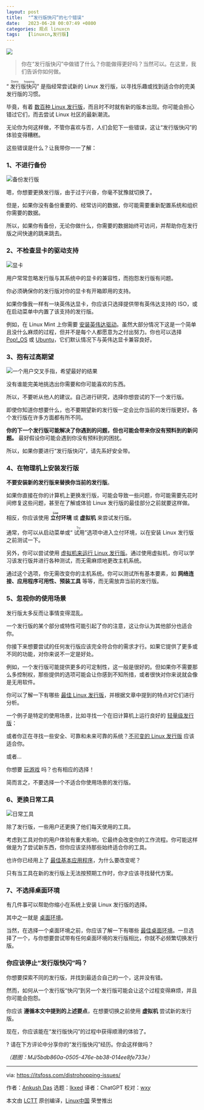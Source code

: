 ```yaml
---
layout: post
title:	"“发行版快闪”的七个错误"
date:	2023-06-28 00:07:49 +0800 
categories:	观点 linuxcn 
tags:	[linuxcn,发行版]
---
```



![](/Asserts/Images//attachment/album/202306/28/000715m07zf8w9fttqiws0.jpg)



> 
> 你在“发行版快闪”中做错了什么？你能做得更好吗？当然可以。在这里，我们告诉你如何做。
> 
> 
> 


“<ruby> 发行版快闪 <rt>  Distro hopping </rt></ruby>” 是指经常尝试新的 Linux 发行版，以寻找乐趣或找到适合你的完美发行版的习惯。


毕竟，有着 [数百种 Linux 发行版](https://itsfoss.com/what-is-linux/)，而且时不时就有新的版本出现。你可能会担心错过它们，而去尝试 Linux 社区的最新潮流。


无论你为何这样做，不管你喜欢与否，人们会犯下一些错误，这让“发行版快闪”的体验变得糟糕。


这些错误是什么？让我带你一一了解：


### 1、不进行备份


![备份发行版](/Asserts/Images//attachment/album/202306/28/000750kkoqqmnxdoczoomr.png)


嗯，你想要更换发行版，由于过于兴奋，你毫不犹豫就切换了。


但是，如果你没有备份重要的、经常访问的数据，你可能需要重新配置系统和组织你需要的数据。


所以，如果你有备份，无论你做什么，你需要的数据始终可访问，并帮助你在发行版之间快速的跳来跳去。


### 2、不检查显卡的驱动支持


![显卡](/Asserts/Images//attachment/album/202306/28/000750ab2bypx4x8bw4bw2.png)


用户常常忽略发行版与其系统中的显卡的兼容性，而抱怨发行版有问题。


你必须确保你的发行版对你的显卡有开箱即用的支持。


如果你像我一样有一块英伟达显卡，你应该只选择提供带有英伟达支持的 ISO，或在启动菜单中内置了该支持的发行版。


例如，在 Linux Mint 上你需要 [安装英伟达驱动](https://itsfoss.com/nvidia-linux-mint/)。虽然大部分情况下这是一个简单且没什么麻烦的过程，但并不是每个人都愿意为之付出努力。你也可以选择 [Pop!\_OS](https://pop.system76.com/) 或 [Ubuntu](https://itsfoss.com/getting-started-with-ubuntu/)，它们默认情况下与英伟达显卡兼容良好。


### 3、抱有过高期望


![一个用户交叉手指，希望最好的结果](/Asserts/Images//attachment/album/202306/28/000750q0jb7zm7lbabvb4k.png)


没有谁能完美地挑选出你需要和你可能喜欢的东西。


所以，不要听从他人的建议。自己进行研究，选择你想尝试的下一个发行版。


即使你知道你想要什么，也不要期望新的发行版一定会比你当前的发行版更好。各个发行版在许多方面都有所不同。


**你的下一个发行版可能解决了你遇到的问题，但也可能会带来你没有预料到的新问题。** 最好假设你可能会遇到你没有预料到的困扰。


所以，如果你要进行“发行版快闪”，请先系好安全带。


### 4、在物理机上安装发行版


**不要安装新的发行版来替换你当前的发行版**。


如果你直接在你的计算机上更换发行版，可能会导致一些问题，你可能需要先花时间修复这些问题，甚至在了解或体验 Linux 发行版的最佳部分之前就要这样做。


相反，你应该使用 **<ruby> 立付 <rt>  Live </rt></ruby>环境** 或 **虚拟机** 来尝试发行版。


通常，你可以从启动菜单或“<ruby> 试用 <rt>  Try </rt></ruby>”选项中进入立付环境，以在安装 Linux 发行版之前测试一下。


另外，你可以尝试使用 [虚拟机来运行 Linux 发行版](https://itsfoss.com/why-linux-virtual-machine/)。通过使用虚拟机，你可以学习该发行版并进行各种测试，而无需麻烦地更改主机系统。


通过这个选项，你无需改变你的主机系统。你可以测试所有基本要素，如 **网络连接、应用程序可用性、预装工具** 等等，而无需放弃当前的发行版。


### 5、忽视你的使用场景


发行版太多反而让事情变得混乱。


一个发行版的某个部分或特性可能引起了你的注意，这让你认为其他部分也适合你。


你接下来想要尝试的任何发行版应该完全符合你的需求才行。如果它提供了更多或不同的功能，对你来说不一定是好处。


例如，一个发行版可能提供更多的可定制性，这一般是很好的。但如果你不需要那么多控制权，那些提供的选项可能会让你感到不知所措，或者很快对你来说就会像是无用软件。


你可以了解一下有哪些 [最佳 Linux 发行版](https://itsfoss.com/best-linux-distributions/)，并根据文章中提到的特点对它们进行分析。


一个例子是特定的使用场景，比如寻找一个在旧计算机上运行良好的 [轻量级发行版](https://itsfoss.com/lightweight-linux-beginners/)：


或者你正在寻找一些安全、可靠和未来可靠的系统？[不可变的 Linux 发行版](https://itsfoss.com/immutable-linux-distros/) 应该适合你。


或者...


你想要 [玩游戏](https://itsfoss.com/linux-gaming-distributions/) 吗？也有相应的选择！


简而言之，不要选择一个不适合你使用场景的发行版。


### 6、更换日常工具


![日常工具](/Asserts/Images//attachment/album/202306/28/000751whzf3fy35zlrzfyb.png)


除了发行版，一些用户还更换了他们每天使用的工具。


考虑到工具对你的用户体验有重大影响，它最终会改变你的工作流程。你可能这样做是为了尝试新东西，但你应该坚持那些始终适合你的工具。


也许你已经用上了 [最佳基本应用程序](https://itsfoss.com/essential-linux-applications/)，为什么要改变呢？


只有当工具在新的发行版上无法按预期工作时，你才应该寻找替代方案。


### 7、不选择桌面环境


有几件事可以帮助你缩小在系统上安装 Linux 发行版的选择。


其中之一就是 [桌面环境](https://itsfoss.com/what-is-desktop-environment/)。


当然，在选择一个桌面环境之前，你应该了解一下有哪些 [最佳桌面环境](https://itsfoss.com/best-linux-desktop-environments/)。一旦选择了一个，与你想要尝试带有任何桌面环境的发行版相比，你就不必频繁切换发行版。


### 你应该停止“发行版快闪”吗？


你想要探索不同的发行版，并找到最适合自己的一个，这并没有错。


然而，如何从一个发行版“快闪”到另一个发行版可能会让这个过程变得麻烦，并且你可能会抱怨。


你应该 **遵循本文中提到的上述要点**，在想要切换之前使用 **虚拟机** 尝试新的发行版。


现在，你应该能在“发行版快闪”的过程中获得顺滑的体验了。


? 请在下方评论中分享你的“发行版快闪”经历。你会这样做吗？


*（题图：MJ/5bdb860a-0505-476e-bb38-014ee8fe733e）*




---


via: <https://itsfoss.com/distrohopping-issues/>


作者：[Ankush Das](https://itsfoss.com/author/ankush/) 选题：[lkxed](https://github.com/lkxed/) 译者：ChatGPT 校对：[wxy](https://github.com/wxy)


本文由 [LCTT](https://github.com/LCTT/TranslateProject) 原创编译，[Linux中国](https://linux.cn/) 荣誉推出
